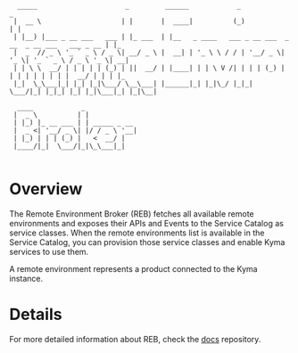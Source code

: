 ```
  _____                      _         ______            _                                      _   
 |  __ \                    | |       |  ____|          (_)                                    | |  
 | |__) |___ _ __ ___   ___ | |_ ___  | |__   _ ____   ___ _ __ ___  _ __  _ __ ___   ___ _ __ | |_
 |  _  // _ \ '_ ` _ \ / _ \| __/ _ \ |  __| | '_ \ \ / / | '__/ _ \| '_ \| '_ ` _ \ / _ \ '_ \| __|
 | | \ \  __/ | | | | | (_) | ||  __/ | |____| | | \ V /| | | | (_) | | | | | | | | |  __/ | | | |_
 |_|  \_\___|_| |_| |_|\___/ \__\___| |______|_| |_|\_/ |_|_|  \___/|_| |_|_| |_| |_|\___|_| |_|\__|

  ____            _             
 |  _ \          | |            
 | |_) |_ __ ___ | | _____ _ __
 |  _ <| '__/ _ \| |/ / _ \ '__|
 | |_) | | | (_) |   <  __/ |   
 |____/|_|  \___/|_|\_\___|_|   


```
# Overview

The Remote Environment Broker (REB) fetches all available remote environments and exposes their APIs and Events to the Service Catalog as service classes.
When the remote environments list is available in the Service Catalog, you can provision those service classes and enable Kyma services to use them.

A remote environment represents a product connected to the Kyma instance.

# Details

For more detailed information about REB, check the [docs](../../../../docs/service-brokers/docs) repository.
